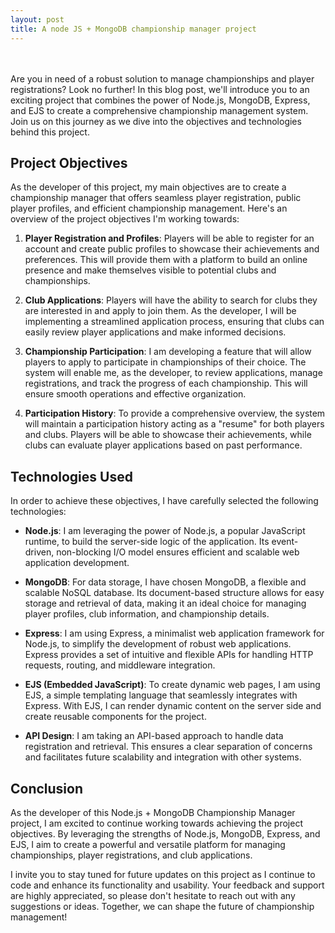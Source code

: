 ```yaml
---
layout: post
title: A node JS + MongoDB championship manager project
---
```

<br>
<br>
Are you in need of a robust solution to manage championships and player registrations? Look no further! In this blog post, we'll introduce you to an exciting project that combines the power of Node.js, MongoDB, Express, and EJS to create a comprehensive championship management system. Join us on this journey as we dive into the objectives and technologies behind this project.

## Project Objectives

As the developer of this project, my main objectives are to create a championship manager that offers seamless player registration, public player profiles, and efficient championship management. Here's an overview of the project objectives I'm working towards:

1. **Player Registration and Profiles**: Players will be able to register for an account and create public profiles to showcase their achievements and preferences. This will provide them with a platform to build an online presence and make themselves visible to potential clubs and championships.

2. **Club Applications**: Players will have the ability to search for clubs they are interested in and apply to join them. As the developer, I will be implementing a streamlined application process, ensuring that clubs can easily review player applications and make informed decisions.

3. **Championship Participation**: I am developing a feature that will allow players to apply to participate in championships of their choice. The system will enable me, as the developer, to review applications, manage registrations, and track the progress of each championship. This will ensure smooth operations and effective organization.

4. **Participation History**: To provide a comprehensive overview, the system will maintain a participation history acting as a "resume" for both players and clubs. Players will be able to showcase their achievements, while clubs can evaluate player applications based on past performance.

## Technologies Used

In order to achieve these objectives, I have carefully selected the following technologies:

- **Node.js**: I am leveraging the power of Node.js, a popular JavaScript runtime, to build the server-side logic of the application. Its event-driven, non-blocking I/O model ensures efficient and scalable web application development.

- **MongoDB**: For data storage, I have chosen MongoDB, a flexible and scalable NoSQL database. Its document-based structure allows for easy storage and retrieval of data, making it an ideal choice for managing player profiles, club information, and championship details.

- **Express**: I am using Express, a minimalist web application framework for Node.js, to simplify the development of robust web applications. Express provides a set of intuitive and flexible APIs for handling HTTP requests, routing, and middleware integration.

- **EJS (Embedded JavaScript)**: To create dynamic web pages, I am using EJS, a simple templating language that seamlessly integrates with Express. With EJS, I can render dynamic content on the server side and create reusable components for the project.

- **API Design**: I am taking an API-based approach to handle data registration and retrieval. This ensures a clear separation of concerns and facilitates future scalability and integration with other systems.

## Conclusion

As the developer of this Node.js + MongoDB Championship Manager project, I am excited to continue working towards achieving the project objectives. By leveraging the strengths of Node.js, MongoDB, Express, and EJS, I aim to create a powerful and versatile platform for managing championships, player registrations, and club applications.

I invite you to stay tuned for future updates on this project as I continue to code and enhance its functionality and usability. Your feedback and support are highly appreciated, so please don't hesitate to reach out with any suggestions or ideas. Together, we can shape the future of championship management!
